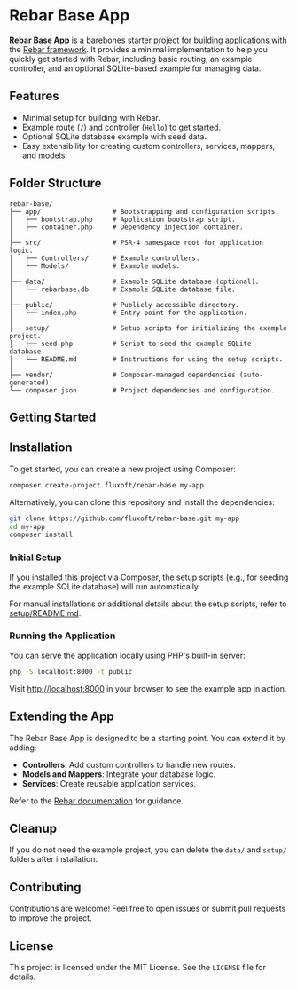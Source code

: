 # Rebar Base App

**Rebar Base App** is a barebones starter project for building applications with the [Rebar framework](https://github.com/fluxoft/rebar). It provides a minimal implementation to help you quickly get started with Rebar, including basic routing, an example controller, and an optional SQLite-based example for managing data.

## Features

- Minimal setup for building with Rebar.
- Example route (`/`) and controller (`Hello`) to get started.
- Optional SQLite database example with seed data.
- Easy extensibility for creating custom controllers, services, mappers, and models.

## Folder Structure

```
rebar-base/
├── app/                  # Bootstrapping and configuration scripts.
│   ├── bootstrap.php     # Application bootstrap script.
│   ├── container.php     # Dependency injection container.
│
├── src/                  # PSR-4 namespace root for application logic.
│   ├── Controllers/      # Example controllers.
│   └── Models/           # Example models.
│
├── data/                 # Example SQLite database (optional).
│   └── rebarbase.db      # Example SQLite database file.
│
├── public/               # Publicly accessible directory.
│   └── index.php         # Entry point for the application.
│
├── setup/                # Setup scripts for initializing the example project.
│   ├── seed.php          # Script to seed the example SQLite database.
│   └── README.md         # Instructions for using the setup scripts.
│
├── vendor/               # Composer-managed dependencies (auto-generated).
└── composer.json         # Project dependencies and configuration.
```

## Getting Started

## Installation

To get started, you can create a new project using Composer:

```bash
composer create-project fluxoft/rebar-base my-app
```

Alternatively, you can clone this repository and install the dependencies:

```bash
git clone https://github.com/fluxoft/rebar-base.git my-app
cd my-app
composer install
```

### Initial Setup

If you installed this project via Composer, the setup scripts (e.g., for seeding the example SQLite database) will run automatically.

For manual installations or additional details about the setup scripts, refer to [setup/README.md](setup/README.md).

### Running the Application

You can serve the application locally using PHP's built-in server:

```bash
php -S localhost:8000 -t public
```

Visit [http://localhost:8000](http://localhost:8000) in your browser to see the example app in action.

## Extending the App

The Rebar Base App is designed to be a starting point. You can extend it by adding:

- **Controllers**: Add custom controllers to handle new routes.
- **Models and Mappers**: Integrate your database logic.
- **Services**: Create reusable application services.

Refer to the [Rebar documentation](https://github.com/fluxoft/rebar) for guidance.

## Cleanup

If you do not need the example project, you can delete the `data/` and `setup/` folders after installation.

## Contributing

Contributions are welcome! Feel free to open issues or submit pull requests to improve the project.

## License

This project is licensed under the MIT License. See the `LICENSE` file for details.
